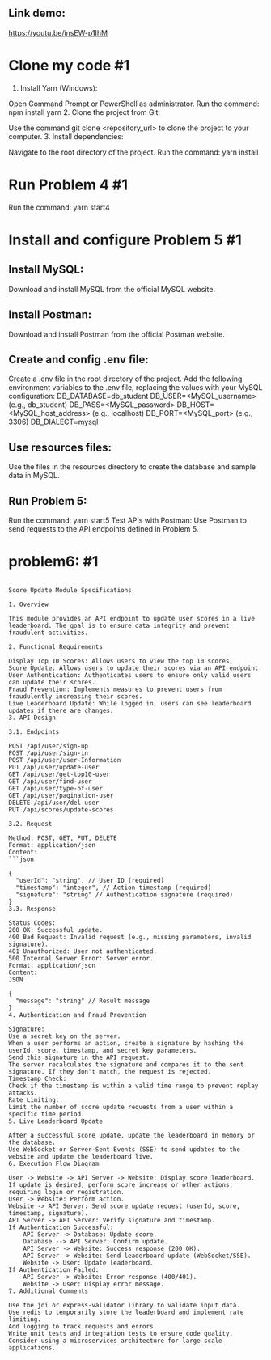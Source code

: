 
## Link demo:  ##
https://youtu.be/insEW-p1IhM

# Clone my code #1 #
1. Install Yarn (Windows):

Open Command Prompt or PowerShell as administrator.
Run the command: npm install yarn
2. Clone the project from Git:

Use the command git clone <repository_url> to clone the project to your computer.
3. Install dependencies:

Navigate to the root directory of the project.
Run the command: yarn install

# Run Problem 4  #1 #

Run the command: yarn start4

# Install and configure Problem 5   #1 #
## Install MySQL: ##
Download and install MySQL from the official MySQL website.

## Install Postman: ##
Download and install Postman from the official Postman website.

## Create and config .env file: ##
Create a .env file in the root directory of the project.
Add the following environment variables to the .env file, replacing the values with your MySQL configuration:
DB_DATABASE=db_student
DB_USER=<MySQL_username>(e.g., db_student)
DB_PASS=<MySQL_password>
DB_HOST=<MySQL_host_address> (e.g., localhost)
DB_PORT=<MySQL_port> (e.g., 3306)
DB_DIALECT=mysql

## Use resources files: ##
Use the files in the resources directory to create the database and sample data in MySQL.

## Run Problem 5: ##
Run the command: yarn start5
Test APIs with Postman:
Use Postman to send requests to the API endpoints defined in Problem 5.


# problem6: #1 #


<pre><code>
Score Update Module Specifications

1. Overview

This module provides an API endpoint to update user scores in a live leaderboard. The goal is to ensure data integrity and prevent fraudulent activities.

2. Functional Requirements

Display Top 10 Scores: Allows users to view the top 10 scores.
Score Update: Allows users to update their scores via an API endpoint.
User Authentication: Authenticates users to ensure only valid users can update their scores.
Fraud Prevention: Implements measures to prevent users from fraudulently increasing their scores.
Live Leaderboard Update: While logged in, users can see leaderboard updates if there are changes.
3. API Design

3.1. Endpoints

POST /api/user/sign-up
POST /api/user/sign-in
POST /api/user/user-Information
PUT /api/user/update-user
GET /api/user/get-top10-user
GET /api/user/find-user
GET /api/user/type-of-user
GET /api/user/pagination-user
DELETE /api/user/del-user
PUT /api/scores/update-scores

3.2. Request

Method: POST, GET, PUT, DELETE
Format: application/json
Content:
```json

{
  "userId": "string", // User ID (required)
  "timestamp": "integer", // Action timestamp (required)
  "signature": "string" // Authentication signature (required)
}
3.3. Response

Status Codes:
200 OK: Successful update.
400 Bad Request: Invalid request (e.g., missing parameters, invalid signature).
401 Unauthorized: User not authenticated.
500 Internal Server Error: Server error.
Format: application/json
Content:
JSON

{
  "message": "string" // Result message
}
4. Authentication and Fraud Prevention

Signature:
Use a secret key on the server.
When a user performs an action, create a signature by hashing the userId, score, timestamp, and secret key parameters.
Send this signature in the API request.
The server recalculates the signature and compares it to the sent signature. If they don't match, the request is rejected.
Timestamp Check:
Check if the timestamp is within a valid time range to prevent replay attacks.
Rate Limiting:
Limit the number of score update requests from a user within a specific time period.
5. Live Leaderboard Update

After a successful score update, update the leaderboard in memory or the database.
Use WebSocket or Server-Sent Events (SSE) to send updates to the website and update the leaderboard live.
6. Execution Flow Diagram

User -> Website -> API Server -> Website: Display score leaderboard.
If update is desired, perform score increase or other actions, requiring login or registration.
User -> Website: Perform action.
Website -> API Server: Send score update request (userId, score, timestamp, signature).
API Server -> API Server: Verify signature and timestamp.
If Authentication Successful:
    API Server -> Database: Update score.
    Database --> API Server: Confirm update.
    API Server -> Website: Success response (200 OK).
    API Server -> Website: Send leaderboard update (WebSocket/SSE).
    Website -> User: Update leaderboard.
If Authentication Failed:
    API Server -> Website: Error response (400/401).
    Website -> User: Display error message.
7. Additional Comments

Use the joi or express-validator library to validate input data.
Use redis to temporarily store the leaderboard and implement rate limiting.
Add logging to track requests and errors.
Write unit tests and integration tests to ensure code quality.
Consider using a microservices architecture for large-scale applications.

</code></pre>